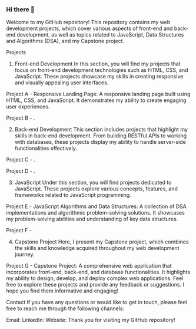 ### Hi there 👋

Welcome to my GitHub repository! This repository contains my web development projects, which cover various aspects of front-end and back-end development, as well as topics related to JavaScript, Data Structures and Algorithms (DSA), and my Capstone project.

Projects
1. Front-end Development
In this section, you will find my projects that focus on front-end development technologies such as HTML, CSS, and JavaScript. These projects showcase my skills in creating responsive and visually appealing user interfaces.

Project A - Responsive Landing Page: A responsive landing page built using HTML, CSS, and JavaScript. It demonstrates my ability to create engaging user experiences.

Project B - .

2. Back-end Development
This section includes projects that highlight my skills in back-end development. From building RESTful APIs to working with databases, these projects display my ability to handle server-side functionalities effectively.

Project C - .

Project D - .

3. JavaScript
Under this section, you will find projects dedicated to JavaScript. These projects explore various concepts, features, and frameworks related to JavaScript programming.

Project E - JavaScript Algorithms and Data Structures: A collection of DSA implementations and algorithmic problem-solving solutions. It showcases my problem-solving abilities and understanding of key data structures.

Project F - .

4. Capstone Project
Here, I present my Capstone project, which combines the skills and knowledge acquired throughout my web development journey.

Project G - Capstone Project: A comprehensive web application that incorporates front-end, back-end, and database functionalities. It highlights my ability to design, develop, and deploy complex web applications.
Feel free to explore these projects and provide any feedback or suggestions. I hope you find them informative and engaging!

Contact
If you have any questions or would like to get in touch, please feel free to reach me through the following channels:

Email:
LinkedIn:
Website:
Thank you for visiting my GitHub repository!
<!--
**pha46/pha46** is a ✨ _special_ ✨ repository because its `README.md` (this file) appears on your GitHub profile.

Here are some ideas to get you started:

- 🔭 I’m currently working on ...
- 🌱 I’m currently learning ...
- 👯 I’m looking to collaborate on ...
- 🤔 I’m looking for help with ...
- 💬 Ask me about ...
- 📫 How to reach me: ...
- 😄 Pronouns: ...
- ⚡ Fun fact: ...
-->
